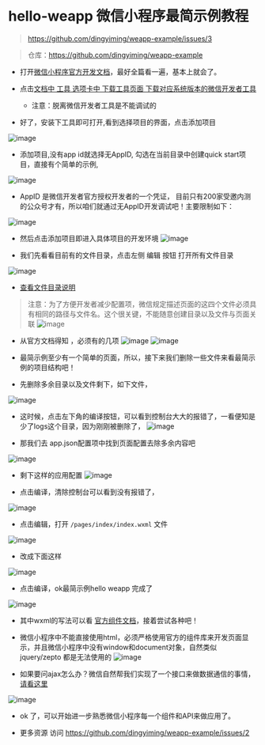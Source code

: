 # hello-weapp 微信小程序最简示例教程

> https://github.com/dingyiming/weapp-example/issues/3

> 仓库：https://github.com/dingyiming/weapp-example

-  打开[微信小程序官方开发文档](https://mp.weixin.qq.com/debug/wxadoc/dev/?t=1474644089434)，最好全篇看一遍，基本上就会了。

-  点击[文档中 工具 选项卡中 下载工具页面 下载对应系统版本的微信开发者工具](https://mp.weixin.qq.com/debug/wxadoc/dev/devtools/download.html?t=1474644089359)
   - 注意：脱离微信开发者工具是不能调试的

-  好了，安装下工具即可打开,看到选择项目的界面，点击添加项目

![image](https://cloud.githubusercontent.com/assets/12537013/18806923/7a41625a-826d-11e6-990b-2d2b32ddeaea.png)

- 添加项目,没有app id就选择无AppID, 勾选在当前目录中创建quick start项目，直接有个简单的示例,
   
![image](https://cloud.githubusercontent.com/assets/12537013/18806951/18ef8756-826e-11e6-8a40-47804b9c2750.png)

- AppID 是微信开发者官方授权开发者的一个凭证， 目前只有200家受邀内测的公众号才有，所以咱们就通过无AppID开发调试吧！主要限制如下：

![image](https://cloud.githubusercontent.com/assets/12537013/18807051/1e05c320-8270-11e6-8ab4-75db81fa15ab.png)


- 然后点击添加项目即进入具体项目的开发环境
![image](https://cloud.githubusercontent.com/assets/12537013/18806960/5aee65c8-826e-11e6-9b0d-839dcd3cb768.png)

- 我们先看看目前有的文件目录，点击左侧 编辑 按钮 打开所有文件目录

![image](https://cloud.githubusercontent.com/assets/12537013/18806979/bdbefb86-826e-11e6-9d34-e1e1e1ebb815.png)

- [查看文件目录说明](https://mp.weixin.qq.com/debug/wxadoc/dev/framework/structure.html?t=1474644089682)
> 注意：为了方便开发者减少配置项，微信规定描述页面的这四个文件必须具有相同的路径与文件名。这个很关键，不能随意创建目录以及文件与页面关联
![image](https://cloud.githubusercontent.com/assets/12537013/18806992/fa721ab8-826e-11e6-8894-19a89336936b.png)


- 从官方文档得知 ，必须有的几项
![image](https://cloud.githubusercontent.com/assets/12537013/18807002/26267604-826f-11e6-821a-8f84c2572a1a.png)
![image](https://cloud.githubusercontent.com/assets/12537013/18807004/2bddcf66-826f-11e6-8988-3b009203f1d7.png)

  
- 最简示例至少有一个简单的页面，所以，接下来我们删除一些文件来看最简示例的项目结构吧！
- 先删除多余目录以及文件剩下，如下文件，

![image](https://cloud.githubusercontent.com/assets/12537013/18807015/667fc99e-826f-11e6-8d57-c0c71f0d9a4c.png)

- 这时候，点击左下角的编译按钮，可以看到控制台大大的报错了，一看便知是少了logs这个目录，因为刚刚被删除了，
![image](https://cloud.githubusercontent.com/assets/12537013/18807018/844cff8c-826f-11e6-9a14-d30c06be1bdc.png)

- 那我们去 app.json配置项中找到页面配置去除多余内容吧

![image](https://cloud.githubusercontent.com/assets/12537013/18807034/c00967cc-826f-11e6-99bf-ebb28fdde5b2.png)

- 剩下这样的应用配置
![image](https://cloud.githubusercontent.com/assets/12537013/18807038/eb60ae76-826f-11e6-90bc-11ede88a58ce.png)

- 点击编译，清除控制台可以看到没有报错了，

![image](https://cloud.githubusercontent.com/assets/12537013/18807047/0b104e98-8270-11e6-8abc-593f215a735e.png)

- 点击编辑，打开 `/pages/index/index.wxml` 文件

![image](https://cloud.githubusercontent.com/assets/12537013/18807053/41518148-8270-11e6-9b39-243cf9d2be7c.png)

- 改成下面这样

![image](https://cloud.githubusercontent.com/assets/12537013/18807060/577fc290-8270-11e6-9c6a-fe27700d219e.png)

- 点击编译，ok最简示例hello weapp 完成了

![image](https://cloud.githubusercontent.com/assets/12537013/18807065/6cfa603a-8270-11e6-8c8d-53d868a4834f.png)

- 其中wxml的写法可以看 [官方组件文档](https://mp.weixin.qq.com/debug/wxadoc/dev/component/?t=1474644089909)，接着尝试各种吧！

- 微信小程序中不能直接使用html，必须严格使用官方的组件库来开发页面显示，并且微信小程序中没有window和document对象，自然类似jquery/zepto 都是无法使用的
![image](https://cloud.githubusercontent.com/assets/12537013/18807072/bb5e6320-8270-11e6-97c4-6ef529958823.png)

- 如果要问ajax怎么办？微信自然帮我们实现了一个接口来做数据通信的事情，[请看这里](https://mp.weixin.qq.com/debug/wxadoc/dev/api/network-request.html?t=1474644084689)

![image](https://cloud.githubusercontent.com/assets/12537013/18807076/e5bcba0e-8270-11e6-922d-07b28fed9a1c.png)

- ok 了，可以开始进一步熟悉微信小程序每一个组件和API来做应用了。

- 更多资源 访问 https://github.com/dingyiming/weapp-example/issues/2



